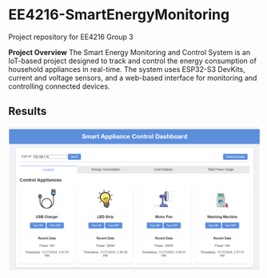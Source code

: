 # EE4216-SmartEnergyMonitoring
Project repository for EE4216 Group 3

**Project Overview**
The Smart Energy Monitoring and Control System is an IoT-based project designed to track and control the energy consumption of household appliances in real-time. The system uses ESP32-S3 DevKits, current and voltage sensors, and a web-based interface for monitoring and controlling connected devices.

## Results
![alt text](https://github.com/davidchongg/EE4216-SmartEnergyMonitoring/blob/main/Images/Dashboard%20-%20Control.png)